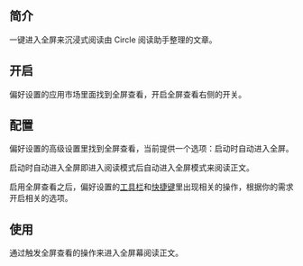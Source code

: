 ## 简介

一键进入全屏来沉浸式阅读由 Circle 阅读助手整理的文章。

## 开启

偏好设置的应用市场里面找到全屏查看，开启全屏查看右侧的开关。

## 配置

偏好设置的高级设置里找到全屏查看，当前提供一个选项：启动时自动进入全屏。

启动时自动进入全屏即进入阅读模式后自动进入全屏模式来阅读正文。

启用全屏查看之后，偏好设置的[工具栏](/toolbar)和[快捷键](keys)里出现相关的操作，根据你的需求开启相关的选项。

## 使用

通过触发全屏查看的操作来进入全屏幕阅读正文。
